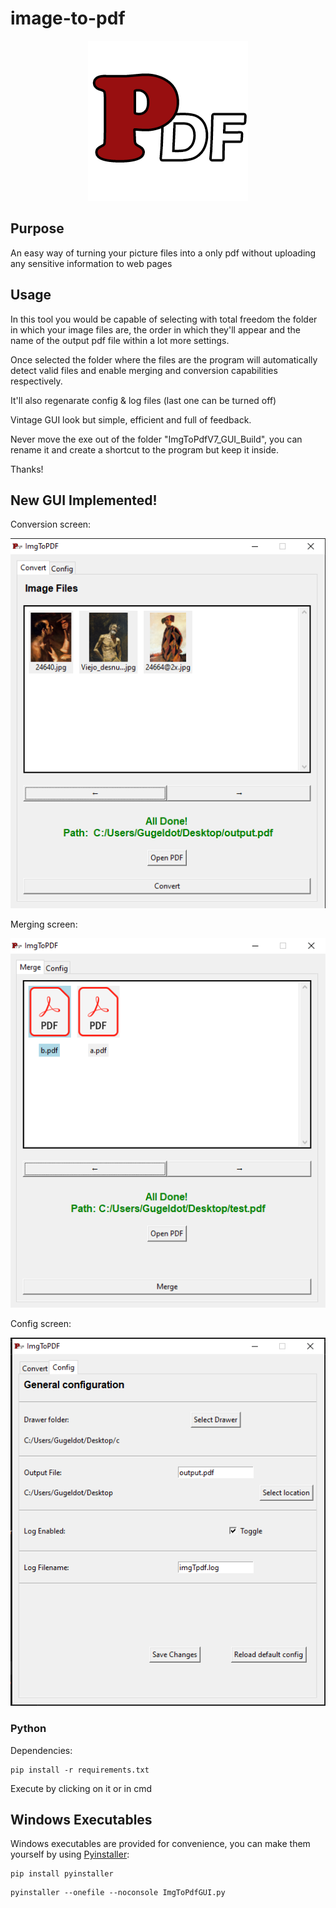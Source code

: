 # image-to-pdf

<p align="center">
  <img src="/icons/icon.png" />
</p>

## Purpose 
An easy way of turning your picture files into a only pdf without uploading any sensitive information to web pages

## Usage 
In this tool you would be capable of selecting with total freedom the folder in which your image files are, the order in which they'll appear and the name of the output pdf file within a lot more settings.


Once selected the folder where the files are the program will automatically detect valid files and enable merging and conversion capabilities respectively.

It'll also regenarate config & log files (last one can be turned off)

Vintage GUI look but simple, efficient and full of feedback. 

Never move the exe out of the folder "ImgToPdfV7_GUI_Build", you can rename it and create a shortcut to the program but keep it inside. 

Thanks!

## New GUI Implemented!
Conversion screen:
<p align="center"><img src="/icons/convert.png" /></p>
Merging screen:
<p align="center"><img src="/icons/merge.PNG" /> </p>
Config screen:
<p align="center"><img src="/icons/config.PNG" /></p>

### Python
Dependencies:
```shell
pip install -r requirements.txt
```
Execute by clicking on it or in cmd 
## Windows Executables 
Windows executables are provided for convenience, you can make them yourself by using [Pyinstaller](https://pyinstaller.readthedocs.io/en/stable/usage.html):
```shell 
pip install pyinstaller
```
```shell
pyinstaller --onefile --noconsole ImgToPdfGUI.py
```